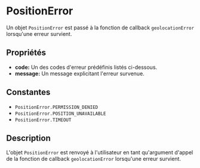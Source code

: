 PositionError
=============

Un objet `PositionError` est passé à la fonction de callback `geolocationError` lorsqu'une erreur survient.

Propriétés
----------

- __code:__ Un des codes d'erreur prédéfinis listés ci-dessous.
- __message:__ Un message explicitant l'erreur survenue.

Constantes
----------

- `PositionError.PERMISSION_DENIED`
- `PositionError.POSITION_UNAVAILABLE`
- `PositionError.TIMEOUT`

Description
-----------

L'objet `PositionError` est renvoyé à l'utilisateur en tant qu'argument d'appel de la fonction de callback `geolocationError` lorsqu'une erreur survient.

